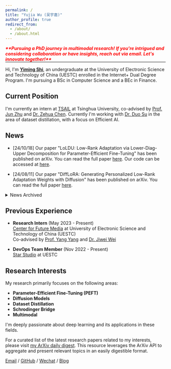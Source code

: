 ```yaml
---
permalink: /
title: "Yujia Wu (吴宇嘉)"
author_profile: true
redirect_from: 
  - /about/
  - /about.html
---
```


<div style="border-bottom: 1px solid #000; display: inline-block; color: red;">
    <strong><em>**Pursuing a PhD journey in multimodal research! If you're intrigued and considering collaboration or have insights, reach out via email. Let's innovate together!**</em></strong>
</div>


Hi, I'm [**Yiming Shi**](https://shiym.top/about/), an undergraduate at the University of Electronic Science and Technology of China (UESTC) enrolled in the Internet+ Dual Degree Program. 
I'm pursuing a BSc in Computer Science and a BEc in Finance.

## Current Position

I'm currently an intern at [TSAIL](https://ml.cs.tsinghua.edu.cn/) at Tsinghua University, co-advised by [Prof. Jun Zhu](http://ml.cs.tsinghua.edu.cn/~jun/) and [Dr. Zehua Chen](https://scholar.google.com/citations?user=wa04fD4AAAAJ&hl=en). Currently I'm working with [Dr. Duo Su](https://suduo94.github.io/) in the area of dataset distillation, with a focus on Efficient AI.

## News

<!-- Display latest 3 news items -->
- [24/10/18] Our paper "LoLDU: Low-Rank Adaptation via Lower-Diag-Upper Decomposition for Parameter-Efficient Fine-Tuning" has been published on arXiv. You can read the full paper [here](https://arxiv.org/abs/2410.13618). Our code can be accessed at [here](https://github.com/SKDDJ/LoLDU).

- [24/08/11] Our paper "DiffLoRA: Generating Personalized Low-Rank Adaptation Weights with Diffusion" has been published on arXiv. You can read the full paper [here](https://arxiv.org/pdf/2408.06740).

<details markdown="1">
<summary>News Archived</summary>

<!-- Archive of past research activities -->
- [24/01/12] In the final round of the [International Algorithm and Case Competition (IACC)](https://iacc.pazhoulab-huangpu.com/contestdetail?id=64af50464a0ed647faca6266&award=1,000,000), we secured the 4th place (ranked 4/815). Our code is [available](https://github.com/SKDDJ/GHM-Greater-Bay-AI-Challenge-Final-Round). You can find our award certificate [here](../files/xiugo-certificate.pdf).

</details>



## Previous Experience

- **Research Intern** (May 2023 - Present)  
  [Center for Future Media](https://cfm.uestc.edu.cn/index) at University of Electronic Science and Technology of China (UESTC)  
  Co-advised by [Prof. Yang Yang](https://cfm.uestc.edu.cn/~yangyang/) and [Dr. Jiwei Wei](https://scholar.google.com/citations?user=2Jmbr6AAAAAJ&hl=zh-CN&oi=ao)

- **DevOps Team Member** (Nov 2022 - Present)  
  [Star Studio](https://github.com/StarStudio) at UESTC

## Research Interests

My research primarily focuses on the following areas:

- **Parameter-Efficient Fine-Tuning (PEFT)**
- **Diffusion Models**
- **Dataset Distillation**
- **Schrodinger Bridge**
- **Multimodal**

I'm deeply passionate about deep learning and its applications in these fields. 

For a curated list of the latest research papers related to my interests, please visit [my ArXiv daily digest](https://shiym.top/cv-arxiv-daily/). This resource leverages the ArXiv API to aggregate and present relevant topics in an easily digestible format.


[Email](mailto:yimingshi666@gmail.com) / [GitHub](https://github.com/SKDDJ) / [Wechat](https://raw.githubusercontent.com/SKDDJ/picgoimgbed/main/202402121720081.jpeg) / [Blog](https://shiym.top)
